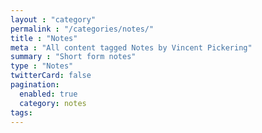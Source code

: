 ```yaml
---
layout : "category"
permalink : "/categories/notes/"
title : "Notes"
meta : "All content tagged Notes by Vincent Pickering"
summary : "Short form notes"
type : "Notes"
twitterCard: false
pagination:
  enabled: true
  category: notes
tags:
---
```

